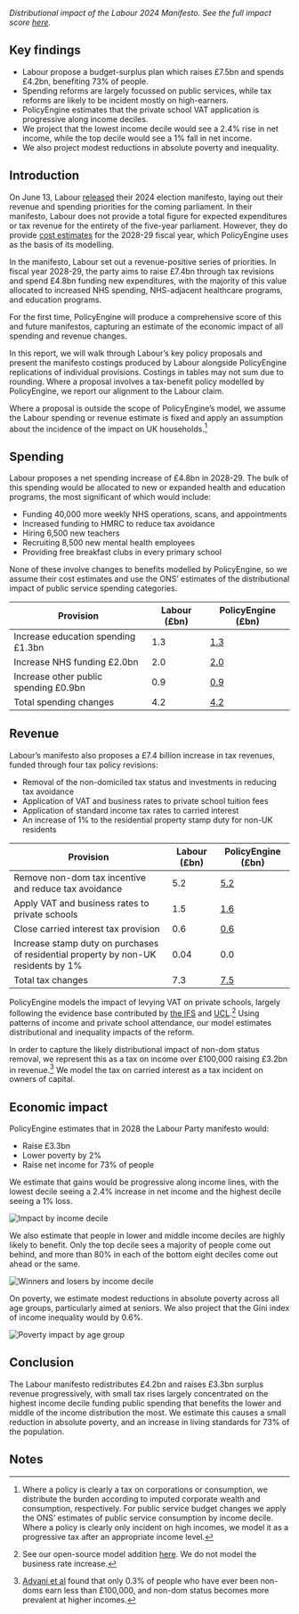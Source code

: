 _Distributional impact of the Labour 2024 Manifesto. See the full impact score [here](https://policyengine.org/uk/policy?focus=policyOutput.policyBreakdown&reform=60777&region=uk&timePeriod=2028&baseline=1)._

## Key findings

- Labour propose a budget-surplus plan which raises £7.5bn and spends £4.2bn, benefiting 73% of people.
- Spending reforms are largely focussed on public services, while tax reforms are likely to be incident mostly on high-earners.
- PolicyEngine estimates that the private school VAT application is progressive along income deciles.
- We project that the lowest income decile would see a 2.4% rise in net income, while the top decile would see a 1% fall in net income.
- We also project modest reductions in absolute poverty and inequality.

## Introduction

On June 13, Labour [released](https://labour.org.uk/updates/stories/labour-manifesto-2024-sign-up/) their 2024 election manifesto, laying out their revenue and spending priorities for the coming parliament. In their manifesto, Labour does not provide a total figure for expected expenditures or tax revenue for the entirety of the five-year parliament. However, they do provide [cost estimates](https://labour.org.uk/change/labours-fiscal-plan/) for the 2028-29 fiscal year, which PolicyEngine uses as the basis of its modelling.

In the manifesto, Labour set out a revenue-positive series of priorities. In fiscal year 2028-29, the party aims to raise £7.4bn through tax revisions and spend £4.8bn funding new expenditures, with the majority of this value allocated to increased NHS spending, NHS-adjacent healthcare programs, and education programs.

For the first time, PolicyEngine will produce a comprehensive score of this and future manifestos, capturing an estimate of the economic impact of all spending and revenue changes.

In this report, we will walk through Labour’s key policy proposals and present the manifesto costings produced by Labour alongside PolicyEngine replications of individual provisions. Costings in tables may not sum due to rounding. Where a proposal involves a tax-benefit policy modelled by PolicyEngine, we report our alignment to the Labour claim.

Where a proposal is outside the scope of PolicyEngine’s model, we assume the Labour spending or revenue estimate is fixed and apply an assumption about the incidence of the impact on UK households.[^1]

## Spending

Labour proposes a net spending increase of £4.8bn in 2028-29. The bulk of this spending would be allocated to new or expanded health and education programs, the most significant of which would include:

- Funding 40,000 more weekly NHS operations, scans, and appointments
- Increased funding to HMRC to reduce tax avoidance
- Hiring 6,500 new teachers
- Recruiting 8,500 new mental health employees
- Providing free breakfast clubs in every primary school

None of these involve changes to benefits modelled by PolicyEngine, so we assume their cost estimates and use the ONS’ estimates of the distributional impact of public service spending categories.

| Provision                             | Labour (£bn) | PolicyEngine (£bn)                                                                                                             |
| ------------------------------------- | ------------ | ------------------------------------------------------------------------------------------------------------------------------ |
| Increase education spending £1.3bn    | 1.3          | [1.3](https://policyengine.org/uk/policy?focus=policyOutput.policyBreakdown&reform=60023&region=uk&timePeriod=2028&baseline=1) |
| Increase NHS funding £2.0bn           | 2.0          | [2.0](https://policyengine.org/uk/policy?focus=policyOutput.policyBreakdown&reform=60024&region=uk&timePeriod=2028&baseline=1) |
| Increase other public spending £0.9bn | 0.9          | [0.9](https://policyengine.org/uk/policy?focus=policyOutput.policyBreakdown&reform=60025&region=uk&timePeriod=2028&baseline=1) |
| Total spending changes                | 4.2          | [4.2](https://policyengine.org/uk/policy?focus=policyOutput.policyBreakdown&reform=60027&region=uk&timePeriod=2028&baseline=1) |

## Revenue

Labour’s manifesto also proposes a £7.4 billion increase in tax revenues, funded through four tax policy revisions:

- Removal of the non-domiciled tax status and investments in reducing tax avoidance
- Application of VAT and business rates to private school tuition fees
- Application of standard income tax rates to carried interest
- An increase of 1% to the residential property stamp duty for non-UK residents

| Provision                                                                          | Labour (£bn) | PolicyEngine (£bn)                                                                                                                                        |
| ---------------------------------------------------------------------------------- | ------------ | --------------------------------------------------------------------------------------------------------------------------------------------------------- |
| Remove non-dom tax incentive and reduce tax avoidance                              | 5.2          | [5.2](https://policyengine.org/uk/policy?focus=policyOutput.distributionalImpact.incomeDecile.relative&reform=60770&region=uk&timePeriod=2028&baseline=1) |
| Apply VAT and business rates to private schools                                    | 1.5          | [1.6](https://policyengine.org/uk/policy?focus=policyOutput.policyBreakdown&region=uk&timePeriod=2028&baseline=1&reform=60760)                            |
| Close carried interest tax provision                                               | 0.6          | [0.6](https://policyengine.org/uk/policy?focus=policyOutput.policyBreakdown&reform=60028&region=uk&timePeriod=2024&baseline=1)                            |
| Increase stamp duty on purchases of residential property by non-UK residents by 1% | 0.04         | 0.0                                                                                                                                                       |
| Total tax changes                                                                  | 7.3          | [7.5](https://policyengine.org/uk/policy?focus=policyOutput.policyBreakdown&reform=60773&region=uk&timePeriod=2028&baseline=1)                            |

PolicyEngine models the impact of levying VAT on private schools, largely following the evidence base contributed by [the IFS](https://ifs.org.uk/publications/tax-private-school-fees-and-state-school-spending) and [UCL](https://www.tandfonline.com/doi/full/10.1080/09645292.2021.1874878).[^2] Using patterns of income and private school attendance, our model estimates distributional and inequality impacts of the reform.

In order to capture the likely distributional impact of non-dom status removal, we represent this as a tax on income over £100,000 raising £3.2bn in revenue.[^3] We model the tax on carried interest as a tax incident on owners of capital.

## Economic impact

PolicyEngine estimates that in 2028 the Labour Party manifesto would:

- Raise £3.3bn
- Lower poverty by 2%
- Raise net income for 73% of people

We estimate that gains would be progressive along income lines, with the lowest decile seeing a 2.4% increase in net income and the highest decile seeing a 1% loss.

![Impact by income decile](/images/posts/labour-2024-manifesto/decile.png)

We also estimate that people in lower and middle income deciles are highly likely to benefit. Only the top decile sees a majority of people come out behind, and more than 80% in each of the bottom eight deciles come out ahead or the same.

![Winners and losers by income decile](/images/posts/labour-2024-manifesto/winners.png)

On poverty, we estimate modest reductions in absolute poverty across all age groups, particularly aimed at seniors. We also project that the Gini index of income inequality would by 0.6%.

![Poverty impact by age group](/images/posts/labour-2024-manifesto/poverty.png)

## Conclusion

The Labour manifesto redistributes £4.2bn and raises £3.3bn surplus revenue progressively, with small tax rises largely concentrated on the highest income decile funding public spending that benefits the lower and middle of the income distribution the most. We estimate this causes a small reduction in absolute poverty, and an increase in living standards for 73% of the population.

<!-- Footnotes themselves at the bottom. -->

## Notes

[^1]: Where a policy is clearly a tax on corporations or consumption, we distribute the burden according to imputed corporate wealth and consumption, respectively. For public service budget changes we apply the ONS’ estimates of public service consumption by income decile. Where a policy is clearly only incident on high incomes, we model it as a progressive tax after an appropriate income level.

[^2]: See our open-source model addition [here](https://github.com/PolicyEngine/policyengine-uk/pull/880/files). We do not model the business rate increase.

[^3]: [Advani et al](https://warwick.ac.uk/fac/soc/economics/research/centres/cage/manage/publications/bn36.2022.pdf) found that only 0.3% of people who have ever been non-doms earn less than £100,000, and non-dom status becomes more prevalent at higher incomes.
